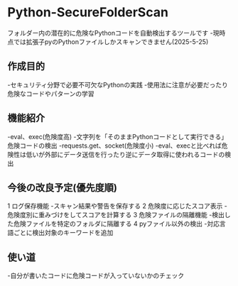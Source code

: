 # Python-SecureFolderScan
フォルダー内の潜在的に危険なPythonコードを自動検出するツールです
-現時点では拡張子pyのPythonファイルしかスキャンできません(2025-5-25)
## 作成目的
-セキュリティ分野で必要不可欠なPythonの実践
-使用法に注意が必要だったり危険なコードやパターンの学習

## 機能紹介 
-eval、exec(危険度高)
-文字列を「そのままPythonコードとして実行できる」危険コードの検出
-requests.get、socket(危険度小)
-eval、execと比べれば危険性は低いが外部にデータ送信を行ったり逆にデータ取得に使われるコードの検出

## 今後の改良予定(優先度順)　
1 ログ保存機能
-スキャン結果や警告を保存する
2 危険度に応じたスコア表示
-危険度別に重みづけをしてスコアを計算する
3 危険ファイルの隔離機能
-検出した危険ファイルを特定のフォルダに隔離する
4 pyファイル以外の検出
-対応言語ごとに検出対象のキーワードを追加

## 使い道
-自分が書いたコードに危険コードが入っていないかのチェック
